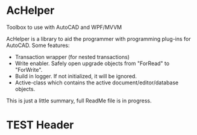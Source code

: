 # AcHelper
Toolbox to use with AutoCAD and WPF/MVVM

AcHelper is a library to aid the programmer with programming plug-ins for AutoCAD.
Some features:
- Transaction wrapper (for nested transactions)
- Write enabler. Safely open upgrade objects from "ForRead" to "ForWrite".
- Build in logger. If not initialized, it will be ignored.
- Active-class which contains the active document/editor/database objects.

This is just a little summary, full ReadMe file is in progress.

<h1>TEST Header</h1>
